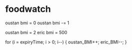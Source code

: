 # foodwatch
oustan bmi = 0
oustan bmi -= 1

oustan bmi = 2
eric bmi = 500

for (i = expiryTime; i > 0; i--) {
    oustan_BMI++;
    eric_BMI--;
}

